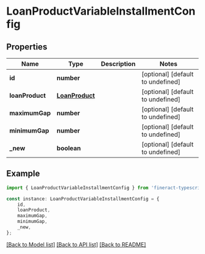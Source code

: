# LoanProductVariableInstallmentConfig


## Properties

Name | Type | Description | Notes
------------ | ------------- | ------------- | -------------
**id** | **number** |  | [optional] [default to undefined]
**loanProduct** | [**LoanProduct**](LoanProduct.md) |  | [optional] [default to undefined]
**maximumGap** | **number** |  | [optional] [default to undefined]
**minimumGap** | **number** |  | [optional] [default to undefined]
**_new** | **boolean** |  | [optional] [default to undefined]

## Example

```typescript
import { LoanProductVariableInstallmentConfig } from 'fineract-typescript-client';

const instance: LoanProductVariableInstallmentConfig = {
    id,
    loanProduct,
    maximumGap,
    minimumGap,
    _new,
};
```

[[Back to Model list]](../README.md#documentation-for-models) [[Back to API list]](../README.md#documentation-for-api-endpoints) [[Back to README]](../README.md)
